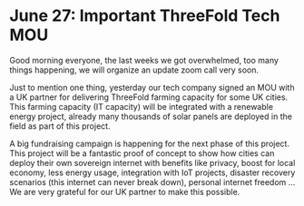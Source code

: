 # June 27: Important ThreeFold Tech MOU

Good morning everyone, the last weeks we got overwhelmed, too many things happening, we will organize an update zoom call very soon.

Just to mention one thing, yesterday our tech company signed an MOU with a UK partner for delivering ThreeFold farming capacity for some UK cities. This farming capacity (IT capacity) will be integrated with a renewable energy project, already many thousands of solar panels are deployed in the field as part of this project.

A big fundraising campaign is happening for the next phase of this project. This project will be a fantastic proof of concept to show how cities can deploy their own sovereign internet with benefits like privacy, boost for local economy, less energy usage, integration with IoT projects, disaster recovery scenarios (this internet can never break down), personal internet freedom ... We are very grateful for our UK partner to make this possible.